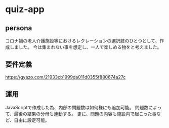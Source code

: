 # quiz-app

## persona
コロナ禍の老人介護施設等におけるレクレーションの選択肢のひとつとして、作成しました。
今は集まれない事を想定し、一人で楽しめる物をと考えました。

## 要件定義
https://gyazo.com/21933cb1999da011d0355f880674a27c

## 運用
JavaScriptで作成した為、内部の問題数は如何様にも追加可能。
問題数によって、最後の結果の分母も連動する。
更に、問題の内容も施設内で起こった事など、自由に設定可能。